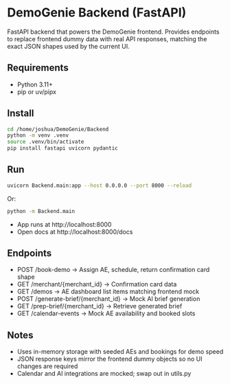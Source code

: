 # DemoGenie Backend (FastAPI)

FastAPI backend that powers the DemoGenie frontend. Provides endpoints to replace frontend dummy data with real API responses, matching the exact JSON shapes used by the current UI.

## Requirements
- Python 3.11+
- pip or uv/pipx

## Install
```bash
cd /home/joshua/DemoGenie/Backend
python -m venv .venv
source .venv/bin/activate
pip install fastapi uvicorn pydantic
```

## Run
```bash
uvicorn Backend.main:app --host 0.0.0.0 --port 8000 --reload
```
Or:
```bash
python -m Backend.main
```

- App runs at http://localhost:8000
- Open docs at http://localhost:8000/docs

## Endpoints
- POST /book-demo → Assign AE, schedule, return confirmation card shape
- GET /merchant/{merchant_id} → Confirmation card data
- GET /demos → AE dashboard list items matching frontend mock
- POST /generate-brief/{merchant_id} → Mock AI brief generation
- GET /prep-brief/{merchant_id} → Retrieve generated brief
- GET /calendar-events → Mock AE availability and booked slots

## Notes
- Uses in-memory storage with seeded AEs and bookings for demo speed
- JSON response keys mirror the frontend dummy objects so no UI changes are required
- Calendar and AI integrations are mocked; swap out in utils.py


